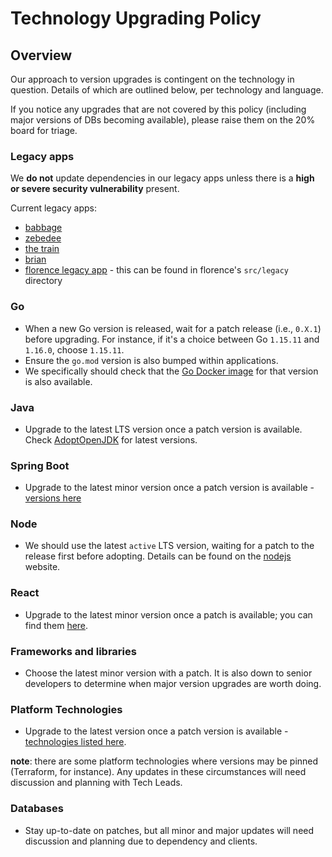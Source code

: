 # Technology Upgrading Policy

## Overview

Our approach to version upgrades is contingent on the technology in question. Details of which are outlined below, per technology and language.

If you notice any upgrades that are not covered by this policy (including major versions of DBs becoming available), please
raise them on the 20% board for triage.

### Legacy apps

We **do not** update dependencies in our legacy apps unless there is a **high or severe security vulnerability** present.

Current legacy apps:

- [babbage](https://github.com/ONSdigital/babbage)
- [zebedee](https://github.com/ONSdigital/zebedee)
- [the train](https://github.com/ONSdigital/the-train)
- [brian](https://github.com/ONSdigital/project-brian)
- [florence legacy app](https://github.com/ONSdigital/florence) - this can be found in florence's `src/legacy` directory

### Go

- When a new Go version is released, wait for a patch release (i.e., `0.X.1`) before upgrading. For instance, if it's a choice between Go `1.15.11` and `1.16.0`, choose `1.15.11`.
- Ensure the `go.mod` version is also bumped within applications.
- We specifically should check that the [Go Docker image](https://hub.docker.com/_/golang) for that version is also available.

### Java

- Upgrade to the latest LTS version once a patch version is available. Check [AdoptOpenJDK](https://adoptopenjdk.net/index.html?variant=openjdk16&jvmVariant=hotspot) for latest versions.

### Spring Boot

- Upgrade to the latest minor version once a patch version is available - [versions here](https://mvnrepository.com/artifact/org.springframework.boot/spring-boot)

### Node

- We should use the latest `active` LTS version, waiting for a patch to the release first before adopting. Details can be found on the [nodejs](https://nodejs.org/en/) website.

### React

- Upgrade to the latest minor version once a patch is available; you can find them [here](https://reactjs.org/versions).

### Frameworks and libraries

- Choose the latest minor version with a patch. It is also down to senior developers to determine when major version upgrades are worth doing.

### Platform Technologies

- Upgrade to the latest version once a patch version is available - [technologies listed here](/guides/TECHNOLOGIES.md#platform).

**note**: there are some platform technologies where versions may be pinned (Terraform, for instance). Any updates in these circumstances will need discussion and planning with Tech Leads.

### Databases

- Stay up-to-date on patches, but all minor and major updates will need discussion and planning due to dependency and clients.
